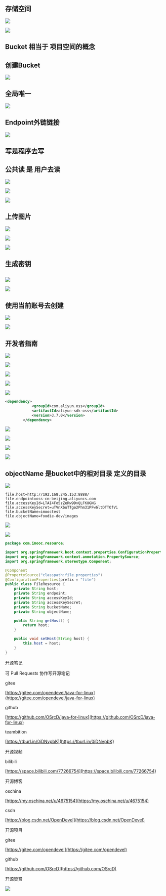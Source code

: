 ## 存储空间

![](https://tcs.teambition.net/storage/31215acb14d58fdc7fac69aa0550583035c1?Signature=eyJhbGciOiJIUzI1NiIsInR5cCI6IkpXVCJ9.eyJBcHBJRCI6IjU5Mzc3MGZmODM5NjMyMDAyZTAzNThmMSIsIl9hcHBJZCI6IjU5Mzc3MGZmODM5NjMyMDAyZTAzNThmMSIsIl9vcmdhbml6YXRpb25JZCI6IiIsImV4cCI6MTYxMDg5NTE3MiwiaWF0IjoxNjEwMjkwMzcyLCJyZXNvdXJjZSI6Ii9zdG9yYWdlLzMxMjE1YWNiMTRkNThmZGM3ZmFjNjlhYTA1NTA1ODMwMzVjMSJ9.b0l-QBui5QoXwo-bSe0SJe2e14beP0bSGh97mJM2EQQ&download=image.png "")

![](https://tcs.teambition.net/storage/31213ef7815e74c826d14a8f46ce1cf1bfaf?Signature=eyJhbGciOiJIUzI1NiIsInR5cCI6IkpXVCJ9.eyJBcHBJRCI6IjU5Mzc3MGZmODM5NjMyMDAyZTAzNThmMSIsIl9hcHBJZCI6IjU5Mzc3MGZmODM5NjMyMDAyZTAzNThmMSIsIl9vcmdhbml6YXRpb25JZCI6IiIsImV4cCI6MTYxMDg5NTE3MiwiaWF0IjoxNjEwMjkwMzcyLCJyZXNvdXJjZSI6Ii9zdG9yYWdlLzMxMjEzZWY3ODE1ZTc0YzgyNmQxNGE4ZjQ2Y2UxY2YxYmZhZiJ9.weRpVNrcBWT_mEWPMYaxc-pXoyjUA5R25XSAUdNQwZs&download=image.png "")



## Bucket 相当于 项目空间的概念

## 创建Bucket

![](https://tcs.teambition.net/storage/312190b5325d933d77219f1fac2c55083021?Signature=eyJhbGciOiJIUzI1NiIsInR5cCI6IkpXVCJ9.eyJBcHBJRCI6IjU5Mzc3MGZmODM5NjMyMDAyZTAzNThmMSIsIl9hcHBJZCI6IjU5Mzc3MGZmODM5NjMyMDAyZTAzNThmMSIsIl9vcmdhbml6YXRpb25JZCI6IiIsImV4cCI6MTYxMDg5NTE3MiwiaWF0IjoxNjEwMjkwMzcyLCJyZXNvdXJjZSI6Ii9zdG9yYWdlLzMxMjE5MGI1MzI1ZDkzM2Q3NzIxOWYxZmFjMmM1NTA4MzAyMSJ9.-vCw_FELxLJVm-966UGr31WxGplK6K7K06Df1dLEkB8&download=image.png "")

## 全局唯一

![](https://tcs.teambition.net/storage/3121ba5541d29e64d83bc87c6e3fa2d01a46?Signature=eyJhbGciOiJIUzI1NiIsInR5cCI6IkpXVCJ9.eyJBcHBJRCI6IjU5Mzc3MGZmODM5NjMyMDAyZTAzNThmMSIsIl9hcHBJZCI6IjU5Mzc3MGZmODM5NjMyMDAyZTAzNThmMSIsIl9vcmdhbml6YXRpb25JZCI6IiIsImV4cCI6MTYxMDg5NTE3MiwiaWF0IjoxNjEwMjkwMzcyLCJyZXNvdXJjZSI6Ii9zdG9yYWdlLzMxMjFiYTU1NDFkMjllNjRkODNiYzg3YzZlM2ZhMmQwMWE0NiJ9.YYDKpM78jaX9MZFKdGmg_c967lgGPVVyNEzcL51GWog&download=image.png "")

## Endpoint外链链接

![](https://tcs.teambition.net/storage/3121da0970095c3151221acefed01c701cb9?Signature=eyJhbGciOiJIUzI1NiIsInR5cCI6IkpXVCJ9.eyJBcHBJRCI6IjU5Mzc3MGZmODM5NjMyMDAyZTAzNThmMSIsIl9hcHBJZCI6IjU5Mzc3MGZmODM5NjMyMDAyZTAzNThmMSIsIl9vcmdhbml6YXRpb25JZCI6IiIsImV4cCI6MTYxMDg5NTE3MiwiaWF0IjoxNjEwMjkwMzcyLCJyZXNvdXJjZSI6Ii9zdG9yYWdlLzMxMjFkYTA5NzAwOTVjMzE1MTIyMWFjZWZlZDAxYzcwMWNiOSJ9.8sTrcx2LVYdZiy0yFpmIFN1Eri4307KsB3fC7_BsWRw&download=image.png "")

## 写是程序去写

## 公共读 是 用户去读

![](https://tcs.teambition.net/storage/312135a8bd58a6b0315da47c85846235b725?Signature=eyJhbGciOiJIUzI1NiIsInR5cCI6IkpXVCJ9.eyJBcHBJRCI6IjU5Mzc3MGZmODM5NjMyMDAyZTAzNThmMSIsIl9hcHBJZCI6IjU5Mzc3MGZmODM5NjMyMDAyZTAzNThmMSIsIl9vcmdhbml6YXRpb25JZCI6IiIsImV4cCI6MTYxMDg5NTE3MiwiaWF0IjoxNjEwMjkwMzcyLCJyZXNvdXJjZSI6Ii9zdG9yYWdlLzMxMjEzNWE4YmQ1OGE2YjAzMTVkYTQ3Yzg1ODQ2MjM1YjcyNSJ9.26oo06hKNxL0NX5RpOOYhN4l0eyw6QACHebYEaext9k&download=image.png "")

![](https://tcs.teambition.net/storage/3121ec021204f2066a422ef28b4d4e6b3b7b?Signature=eyJhbGciOiJIUzI1NiIsInR5cCI6IkpXVCJ9.eyJBcHBJRCI6IjU5Mzc3MGZmODM5NjMyMDAyZTAzNThmMSIsIl9hcHBJZCI6IjU5Mzc3MGZmODM5NjMyMDAyZTAzNThmMSIsIl9vcmdhbml6YXRpb25JZCI6IiIsImV4cCI6MTYxMDg5NTE3MiwiaWF0IjoxNjEwMjkwMzcyLCJyZXNvdXJjZSI6Ii9zdG9yYWdlLzMxMjFlYzAyMTIwNGYyMDY2YTQyMmVmMjhiNGQ0ZTZiM2I3YiJ9.xjrAA_JuofTJBtgyiY8E3bFSwdhtL_LR5uUfoYRB3m0&download=image.png "")

![](https://tcs.teambition.net/storage/3121c5952b39cd126217b9ba3eb57d4d959e?Signature=eyJhbGciOiJIUzI1NiIsInR5cCI6IkpXVCJ9.eyJBcHBJRCI6IjU5Mzc3MGZmODM5NjMyMDAyZTAzNThmMSIsIl9hcHBJZCI6IjU5Mzc3MGZmODM5NjMyMDAyZTAzNThmMSIsIl9vcmdhbml6YXRpb25JZCI6IiIsImV4cCI6MTYxMDg5NTE3MiwiaWF0IjoxNjEwMjkwMzcyLCJyZXNvdXJjZSI6Ii9zdG9yYWdlLzMxMjFjNTk1MmIzOWNkMTI2MjE3YjliYTNlYjU3ZDRkOTU5ZSJ9.EyD_lLhQ7TDkPluwCqL1ATRe5cN3AzjLsXpRIItenDI&download=image.png "")

## 上传图片

![](https://tcs.teambition.net/storage/31216976d233a44342798ba8aed2aa20c11a?Signature=eyJhbGciOiJIUzI1NiIsInR5cCI6IkpXVCJ9.eyJBcHBJRCI6IjU5Mzc3MGZmODM5NjMyMDAyZTAzNThmMSIsIl9hcHBJZCI6IjU5Mzc3MGZmODM5NjMyMDAyZTAzNThmMSIsIl9vcmdhbml6YXRpb25JZCI6IiIsImV4cCI6MTYxMDg5NTE3MiwiaWF0IjoxNjEwMjkwMzcyLCJyZXNvdXJjZSI6Ii9zdG9yYWdlLzMxMjE2OTc2ZDIzM2E0NDM0Mjc5OGJhOGFlZDJhYTIwYzExYSJ9.zkYIC-KK7KzOAJzWKMDqWHjMBxHobFPzQcAZ5GUAO9c&download=image.png "")

![](https://tcs.teambition.net/storage/312108febd840b6c894303920e6012857b76?Signature=eyJhbGciOiJIUzI1NiIsInR5cCI6IkpXVCJ9.eyJBcHBJRCI6IjU5Mzc3MGZmODM5NjMyMDAyZTAzNThmMSIsIl9hcHBJZCI6IjU5Mzc3MGZmODM5NjMyMDAyZTAzNThmMSIsIl9vcmdhbml6YXRpb25JZCI6IiIsImV4cCI6MTYxMDg5NTE3MiwiaWF0IjoxNjEwMjkwMzcyLCJyZXNvdXJjZSI6Ii9zdG9yYWdlLzMxMjEwOGZlYmQ4NDBiNmM4OTQzMDM5MjBlNjAxMjg1N2I3NiJ9.jYtPuFi8-SvJ40oJrrz6N_VYmmFZoWY9waMRdjFeS7A&download=image.png "")

![](https://tcs.teambition.net/storage/3121a01a493c07862b097f3f3c79ac2b630e?Signature=eyJhbGciOiJIUzI1NiIsInR5cCI6IkpXVCJ9.eyJBcHBJRCI6IjU5Mzc3MGZmODM5NjMyMDAyZTAzNThmMSIsIl9hcHBJZCI6IjU5Mzc3MGZmODM5NjMyMDAyZTAzNThmMSIsIl9vcmdhbml6YXRpb25JZCI6IiIsImV4cCI6MTYxMDg5NTE3MiwiaWF0IjoxNjEwMjkwMzcyLCJyZXNvdXJjZSI6Ii9zdG9yYWdlLzMxMjFhMDFhNDkzYzA3ODYyYjA5N2YzZjNjNzlhYzJiNjMwZSJ9.r4z4b_5s4rH_8BBQx-Iy6A85zCscsig88aOfB8-rdDs&download=image.png "")

## 生成密钥

## 

![](https://tcs.teambition.net/storage/31216da8e70eb3c67b60a852100b39a0bb32?Signature=eyJhbGciOiJIUzI1NiIsInR5cCI6IkpXVCJ9.eyJBcHBJRCI6IjU5Mzc3MGZmODM5NjMyMDAyZTAzNThmMSIsIl9hcHBJZCI6IjU5Mzc3MGZmODM5NjMyMDAyZTAzNThmMSIsIl9vcmdhbml6YXRpb25JZCI6IiIsImV4cCI6MTYxMDg5NTE3MiwiaWF0IjoxNjEwMjkwMzcyLCJyZXNvdXJjZSI6Ii9zdG9yYWdlLzMxMjE2ZGE4ZTcwZWIzYzY3YjYwYTg1MjEwMGIzOWEwYmIzMiJ9.9qnaSbjezJdiuTi1_THoxKKSCeR-mttuOMHsJNAwbmE&download=image.png "")

![](https://tcs.teambition.net/storage/3121ae3fd6af336346f49c27e903fcb3e5a3?Signature=eyJhbGciOiJIUzI1NiIsInR5cCI6IkpXVCJ9.eyJBcHBJRCI6IjU5Mzc3MGZmODM5NjMyMDAyZTAzNThmMSIsIl9hcHBJZCI6IjU5Mzc3MGZmODM5NjMyMDAyZTAzNThmMSIsIl9vcmdhbml6YXRpb25JZCI6IiIsImV4cCI6MTYxMDg5NTE3MiwiaWF0IjoxNjEwMjkwMzcyLCJyZXNvdXJjZSI6Ii9zdG9yYWdlLzMxMjFhZTNmZDZhZjMzNjM0NmY0OWMyN2U5MDNmY2IzZTVhMyJ9.a0COqPzi_4dK-pDDrD1Zq8TepvWGS94IOvBn2bZdOl0&download=image.png "")

## 使用当前账号去创建

![](https://tcs.teambition.net/storage/3121ddfe7fd409547f2a49bf80118b2e5f28?Signature=eyJhbGciOiJIUzI1NiIsInR5cCI6IkpXVCJ9.eyJBcHBJRCI6IjU5Mzc3MGZmODM5NjMyMDAyZTAzNThmMSIsIl9hcHBJZCI6IjU5Mzc3MGZmODM5NjMyMDAyZTAzNThmMSIsIl9vcmdhbml6YXRpb25JZCI6IiIsImV4cCI6MTYxMDg5NTE3MiwiaWF0IjoxNjEwMjkwMzcyLCJyZXNvdXJjZSI6Ii9zdG9yYWdlLzMxMjFkZGZlN2ZkNDA5NTQ3ZjJhNDliZjgwMTE4YjJlNWYyOCJ9.se-cT4umMaHLlan17hTO3urYIbm_qvomKQQZNVbaK-w&download=image.png "")

![](https://tcs.teambition.net/storage/312106a6d2a6e0b321cd208ffaddc9635187?Signature=eyJhbGciOiJIUzI1NiIsInR5cCI6IkpXVCJ9.eyJBcHBJRCI6IjU5Mzc3MGZmODM5NjMyMDAyZTAzNThmMSIsIl9hcHBJZCI6IjU5Mzc3MGZmODM5NjMyMDAyZTAzNThmMSIsIl9vcmdhbml6YXRpb25JZCI6IiIsImV4cCI6MTYxMDg5NTE3MiwiaWF0IjoxNjEwMjkwMzcyLCJyZXNvdXJjZSI6Ii9zdG9yYWdlLzMxMjEwNmE2ZDJhNmUwYjMyMWNkMjA4ZmZhZGRjOTYzNTE4NyJ9.89GjYs0jtFAmIko_fbRqVjVXw7GQvy0bD1FHnEXiGCw&download=image.png "")

## 开发者指南

![](https://tcs.teambition.net/storage/312109c98d22e64aeeba245c0ba4c0be8b2f?Signature=eyJhbGciOiJIUzI1NiIsInR5cCI6IkpXVCJ9.eyJBcHBJRCI6IjU5Mzc3MGZmODM5NjMyMDAyZTAzNThmMSIsIl9hcHBJZCI6IjU5Mzc3MGZmODM5NjMyMDAyZTAzNThmMSIsIl9vcmdhbml6YXRpb25JZCI6IiIsImV4cCI6MTYxMDg5NTE3MiwiaWF0IjoxNjEwMjkwMzcyLCJyZXNvdXJjZSI6Ii9zdG9yYWdlLzMxMjEwOWM5OGQyMmU2NGFlZWJhMjQ1YzBiYTRjMGJlOGIyZiJ9.MjzwNiQQdT0PqN4i2PBzSNuqsW9F7qWdBgbE1eqpmS4&download=image.png "")

![](https://tcs.teambition.net/storage/31214f3dcbe54b5fce9862503f47d3888756?Signature=eyJhbGciOiJIUzI1NiIsInR5cCI6IkpXVCJ9.eyJBcHBJRCI6IjU5Mzc3MGZmODM5NjMyMDAyZTAzNThmMSIsIl9hcHBJZCI6IjU5Mzc3MGZmODM5NjMyMDAyZTAzNThmMSIsIl9vcmdhbml6YXRpb25JZCI6IiIsImV4cCI6MTYxMDg5NTE3MiwiaWF0IjoxNjEwMjkwMzcyLCJyZXNvdXJjZSI6Ii9zdG9yYWdlLzMxMjE0ZjNkY2JlNTRiNWZjZTk4NjI1MDNmNDdkMzg4ODc1NiJ9.RyH_VHyoYdUWfx5pTLVta5t0Oo4wLdRSXu9T26_SLfc&download=image.png "")

![](https://tcs.teambition.net/storage/3121f0db704b79afa1e8ad15832651940c1b?Signature=eyJhbGciOiJIUzI1NiIsInR5cCI6IkpXVCJ9.eyJBcHBJRCI6IjU5Mzc3MGZmODM5NjMyMDAyZTAzNThmMSIsIl9hcHBJZCI6IjU5Mzc3MGZmODM5NjMyMDAyZTAzNThmMSIsIl9vcmdhbml6YXRpb25JZCI6IiIsImV4cCI6MTYxMDg5NTE3MiwiaWF0IjoxNjEwMjkwMzcyLCJyZXNvdXJjZSI6Ii9zdG9yYWdlLzMxMjFmMGRiNzA0Yjc5YWZhMWU4YWQxNTgzMjY1MTk0MGMxYiJ9.Kyl_ZR1UJtgbztxiT_pIjZX4iCQLosXqxIa4jkbqN8o&download=image.png "")

![](https://tcs.teambition.net/storage/3121e91ea90fc4683237030152b80d180846?Signature=eyJhbGciOiJIUzI1NiIsInR5cCI6IkpXVCJ9.eyJBcHBJRCI6IjU5Mzc3MGZmODM5NjMyMDAyZTAzNThmMSIsIl9hcHBJZCI6IjU5Mzc3MGZmODM5NjMyMDAyZTAzNThmMSIsIl9vcmdhbml6YXRpb25JZCI6IiIsImV4cCI6MTYxMDg5NTE3MiwiaWF0IjoxNjEwMjkwMzcyLCJyZXNvdXJjZSI6Ii9zdG9yYWdlLzMxMjFlOTFlYTkwZmM0NjgzMjM3MDMwMTUyYjgwZDE4MDg0NiJ9.f_qnaycE8E1Z4sblI4S_HdcnE1-4lGKv-IZB0oW5dCg&download=image.png "")

![](https://tcs.teambition.net/storage/3121b9cdc68293651f8a5625cf8844d4007f?Signature=eyJhbGciOiJIUzI1NiIsInR5cCI6IkpXVCJ9.eyJBcHBJRCI6IjU5Mzc3MGZmODM5NjMyMDAyZTAzNThmMSIsIl9hcHBJZCI6IjU5Mzc3MGZmODM5NjMyMDAyZTAzNThmMSIsIl9vcmdhbml6YXRpb25JZCI6IiIsImV4cCI6MTYxMDg5NTE3MiwiaWF0IjoxNjEwMjkwMzcyLCJyZXNvdXJjZSI6Ii9zdG9yYWdlLzMxMjFiOWNkYzY4MjkzNjUxZjhhNTYyNWNmODg0NGQ0MDA3ZiJ9.AKEhFNX2IE5Wg8mkd-MQmy9rqMcltnP9xaoAGD7TyYg&download=image.png "")

```xml
<dependency>
            <groupId>com.aliyun.oss</groupId>
            <artifactId>aliyun-sdk-oss</artifactId>
            <version>3.7.0</version>
        </dependency>

```

![](https://tcs.teambition.net/storage/31213ea0137e7ba688ef8553baa1bc5058e1?Signature=eyJhbGciOiJIUzI1NiIsInR5cCI6IkpXVCJ9.eyJBcHBJRCI6IjU5Mzc3MGZmODM5NjMyMDAyZTAzNThmMSIsIl9hcHBJZCI6IjU5Mzc3MGZmODM5NjMyMDAyZTAzNThmMSIsIl9vcmdhbml6YXRpb25JZCI6IiIsImV4cCI6MTYxMDg5NTE3MiwiaWF0IjoxNjEwMjkwMzcyLCJyZXNvdXJjZSI6Ii9zdG9yYWdlLzMxMjEzZWEwMTM3ZTdiYTY4OGVmODU1M2JhYTFiYzUwNThlMSJ9.spdEQIvP-ep1KH23ra4VQH80Fdvs8WWpzHhf3uKYhoQ&download=image.png "")

![](https://tcs.teambition.net/storage/3121ab9558012e5549c638b3b30420e830bc?Signature=eyJhbGciOiJIUzI1NiIsInR5cCI6IkpXVCJ9.eyJBcHBJRCI6IjU5Mzc3MGZmODM5NjMyMDAyZTAzNThmMSIsIl9hcHBJZCI6IjU5Mzc3MGZmODM5NjMyMDAyZTAzNThmMSIsIl9vcmdhbml6YXRpb25JZCI6IiIsImV4cCI6MTYxMDg5NTE3MiwiaWF0IjoxNjEwMjkwMzcyLCJyZXNvdXJjZSI6Ii9zdG9yYWdlLzMxMjFhYjk1NTgwMTJlNTU0OWM2MzhiM2IzMDQyMGU4MzBiYyJ9.vRHgmGFBViAjZQoBm8SfCNj9mFzzEW1uD7iPm1a_HJk&download=image.png "")

![](https://tcs.teambition.net/storage/312180db6dddf55c37ce65c5b9d8f7a52e37?Signature=eyJhbGciOiJIUzI1NiIsInR5cCI6IkpXVCJ9.eyJBcHBJRCI6IjU5Mzc3MGZmODM5NjMyMDAyZTAzNThmMSIsIl9hcHBJZCI6IjU5Mzc3MGZmODM5NjMyMDAyZTAzNThmMSIsIl9vcmdhbml6YXRpb25JZCI6IiIsImV4cCI6MTYxMDg5NTE3MiwiaWF0IjoxNjEwMjkwMzcyLCJyZXNvdXJjZSI6Ii9zdG9yYWdlLzMxMjE4MGRiNmRkZGY1NWMzN2NlNjVjNWI5ZDhmN2E1MmUzNyJ9.papdXkW1pwMc-7vFNBQiOiS1QBW_XlQM860UkC20juc&download=image.png "")

![](https://tcs.teambition.net/storage/31212d7603e0e3bd7ebff7c7c64b531e340d?Signature=eyJhbGciOiJIUzI1NiIsInR5cCI6IkpXVCJ9.eyJBcHBJRCI6IjU5Mzc3MGZmODM5NjMyMDAyZTAzNThmMSIsIl9hcHBJZCI6IjU5Mzc3MGZmODM5NjMyMDAyZTAzNThmMSIsIl9vcmdhbml6YXRpb25JZCI6IiIsImV4cCI6MTYxMDg5NTE3MiwiaWF0IjoxNjEwMjkwMzcyLCJyZXNvdXJjZSI6Ii9zdG9yYWdlLzMxMjEyZDc2MDNlMGUzYmQ3ZWJmZjdjN2M2NGI1MzFlMzQwZCJ9.cRspZ4OsGe9QtNEmBVHm__UidPhQvBuwTdGRsxntsm0&download=image.png "")

## objectName 是bucket中的相对目录  定义的目录

![](https://tcs.teambition.net/storage/312144e06dee5c67c0f368a5d362be878289?Signature=eyJhbGciOiJIUzI1NiIsInR5cCI6IkpXVCJ9.eyJBcHBJRCI6IjU5Mzc3MGZmODM5NjMyMDAyZTAzNThmMSIsIl9hcHBJZCI6IjU5Mzc3MGZmODM5NjMyMDAyZTAzNThmMSIsIl9vcmdhbml6YXRpb25JZCI6IiIsImV4cCI6MTYxMDg5NTE3MiwiaWF0IjoxNjEwMjkwMzcyLCJyZXNvdXJjZSI6Ii9zdG9yYWdlLzMxMjE0NGUwNmRlZTVjNjdjMGYzNjhhNWQzNjJiZTg3ODI4OSJ9.IIJx0DTJm5v4i9_6DvyDfjqdcah-Z3JnsvQbu69D9GM&download=image.png "")

```text
file.host=http://192.168.245.153:8888/
file.endpoint=oss-cn-beijing.aliyuncs.com
file.accessKeyId=LTAI4Fo5zZeRw9DvQLFKUGNG
file.accessKeySecret=uTVnXbuTTgo2Phm31PFw6ltDTTOfVi
file.bucketName=imooctest
file.objectName=foodie-dev/images

```

![](https://tcs.teambition.net/storage/312196a96882011b5bac37675e77b452fd51?Signature=eyJhbGciOiJIUzI1NiIsInR5cCI6IkpXVCJ9.eyJBcHBJRCI6IjU5Mzc3MGZmODM5NjMyMDAyZTAzNThmMSIsIl9hcHBJZCI6IjU5Mzc3MGZmODM5NjMyMDAyZTAzNThmMSIsIl9vcmdhbml6YXRpb25JZCI6IiIsImV4cCI6MTYxMDg5NTE3MiwiaWF0IjoxNjEwMjkwMzcyLCJyZXNvdXJjZSI6Ii9zdG9yYWdlLzMxMjE5NmE5Njg4MjAxMWI1YmFjMzc2NzVlNzdiNDUyZmQ1MSJ9.hcdScRrR3a8K1H0zNSlYFEliSuQ5EAmSVydn7x59Ky0&download=image.png "")

![](https://tcs.teambition.net/storage/3121ebb9cdd5e62d81ce8ced4f701cc2cd98?Signature=eyJhbGciOiJIUzI1NiIsInR5cCI6IkpXVCJ9.eyJBcHBJRCI6IjU5Mzc3MGZmODM5NjMyMDAyZTAzNThmMSIsIl9hcHBJZCI6IjU5Mzc3MGZmODM5NjMyMDAyZTAzNThmMSIsIl9vcmdhbml6YXRpb25JZCI6IiIsImV4cCI6MTYxMDg5NTE3MiwiaWF0IjoxNjEwMjkwMzcyLCJyZXNvdXJjZSI6Ii9zdG9yYWdlLzMxMjFlYmI5Y2RkNWU2MmQ4MWNlOGNlZDRmNzAxY2MyY2Q5OCJ9.1TxwjHVtr_IRaKDdaTIVEDB9O6ykg2s_gtxmWBwu764&download=image.png "")

```java
package com.imooc.resource;

import org.springframework.boot.context.properties.ConfigurationProperties;
import org.springframework.context.annotation.PropertySource;
import org.springframework.stereotype.Component;

@Component
@PropertySource("classpath:file.properties")
@ConfigurationProperties(prefix = "file")
public class FileResource {
    private String host;
    private String endpoint;
    private String accessKeyId;
    private String accessKeySecret;
    private String bucketName;
    private String objectName;

    public String getHost() {
        return host;
    }

    public void setHost(String host) {
        this.host = host;
    }
}


```

开源笔记

可 Pull Requests 协作写开源笔记

gitee

[https://gitee.com/opendevel/java-for-linux](https://gitee.com/opendevel/java-for-linux)

github

[https://github.com/OSrcD/java-for-linux](https://github.com/OSrcD/java-for-linux)

teambition

[https://tburl.in/0jDNvpbK](https://tburl.in/0jDNvpbK)

开源视频

bilibili

[https://space.bilibili.com/77266754](https://space.bilibili.com/77266754)

开源博客

oschina

[https://my.oschina.net/u/4675154](https://my.oschina.net/u/4675154)

csdn

[https://blog.csdn.net/OpenDevel](https://blog.csdn.net/OpenDevel)

开源项目

gitee

[https://gitee.com/opendevel](https://gitee.com/opendevel)

github

[https://github.com/OSrcD](https://github.com/OSrcD)

开源赞赏

![](https://tcs.teambition.net/storage/3121aed56e96d914e1046f3b498b493ce232?Signature=eyJhbGciOiJIUzI1NiIsInR5cCI6IkpXVCJ9.eyJBcHBJRCI6IjU5Mzc3MGZmODM5NjMyMDAyZTAzNThmMSIsIl9hcHBJZCI6IjU5Mzc3MGZmODM5NjMyMDAyZTAzNThmMSIsIl9vcmdhbml6YXRpb25JZCI6IiIsImV4cCI6MTYxMDg5NTE3MiwiaWF0IjoxNjEwMjkwMzcyLCJyZXNvdXJjZSI6Ii9zdG9yYWdlLzMxMjFhZWQ1NmU5NmQ5MTRlMTA0NmYzYjQ5OGI0OTNjZTIzMiJ9.sPc2v1swnWjVzOSu_xVyDA5kwcNSDwI4ok41RGNS8Xc&download=image.png "")

